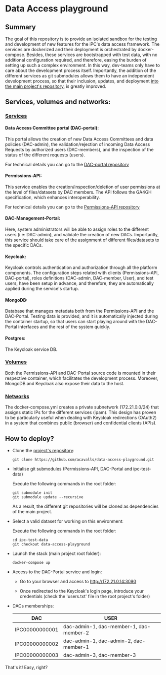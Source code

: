 # Data Access playground

## Summary

The goal of this repository is to provide an isolated sandbox for the testing and development of new features for the iPC's data access framework. The services are dockerized and their deployment is orchestrated by docker-compose. Besides, these services are bootstrapped with test data, with no additional configuration required, and therefore, easing the burden of setting up such a complex environment. In this way, dev-teams only have to care about the development process itself. Importantly, the addition of the different services as git submodules allows them to have an independent development process, so that their inclusion, updates, and deployment [into the main project's repository](https://github.com/inab/iPC-Platform-Deployment.git), is greatly improved.

## Services, volumes and networks:

### <ins>Services</ins>

#### Data Access Committee portal (DAC-portal):

This portal allows the creation of new Data Access Committees and data policies (DAC-admin), the validation/rejection of incoming Data Access Requests by authorized users (DAC-members), and the inspection of the status of the different requests (users).

For technical details you can go to the [DAC-portal repository](https://github.com/acavalls/DAC-Portal.git)

#### Permissions-API:

This service enables the creation/inspection/deletion of user permissions at the level of files/datasets by DAC members. The API follows the GA4GH specification, which enhances interoperability.

For technical details you can go to the [Permissions-API repository](https://github.com/inab/Permissions-API)

#### DAC-Management-Portal:

Here, system administrators will be able to assign roles to the different users (i.e: DAC-admin), and validate the creation of new DACs. Importantly, this service should take care of the assignment of different files/datasets to the specific DACs.

#### Keycloak:

Keycloak controls authentication and authorization through all the platform components. The configuration steps related with clients (Permissions-API, DAC-portal), roles definitions (DAC-admin, DAC-member, User), and test users, have been setup in advance, and therefore, they are automatically applied during the service's startup. 

#### MongoDB:

Database that manages metadata both from the Permissions-API and the DAC-Portal. Testing data is provided, and it is automatically injected during the container startup, so that users can start playing around with the DAC-Portal interfaces and the rest of the system quickly.

#### Postgres:

The Keycloak service DB.

### <ins>Volumes</ins>

Both the Permissions-API and DAC-Portal source code is mounted in their respective container, which facilitates the development process. Moreover, MongoDB and Keycloak also expose their data to the host.

### <ins>Networks</ins>

The docker-compose.yml creates a private subnetwork (172.21.0.0/24) that assigns static IPs for the different services (ipam). This design has proven to be particularly useful when dealing with Keycloak redirections (OAuth2) in a system that combines public (browser) and confidential clients (APIs).


## How to deploy?

- Clone the [project's repository](https://github.com/acavalls/data-access-playground.git):

    ```
    git clone https://github.com/acavalls/data-access-playground.git
    ```

- Initialise git submodules (Permissions-API, DAC-Portal and ipc-test-data) 

    Execute the following commands in the root folder:

    ```
    git submodule init
    git submodule update --recursive
    ```

    As a result, the different git repositories will be cloned as dependencies of the main project.

- Select a valid dataset for working on this environment:

    Execute the following commands in the root folder:

    ```
    cd ipc-test-data
    git checkout data-access-playground
    ```

- Launch the stack (main project root folder):

    ```
    docker-compose up
    ```

- Access to the DAC-Portal service and login:

    - Go to your browser and access to http://172.21.0.14:3080

    - Once redirected to the Keycloak's login page, introduce your credentials (check the 'users.txt' file in the root project's folder)

- DACs memberships: 

    |       DAC      |                 USER                    |
    | -------------- | --------------------------------------- |
    | IPC00000000001 | dac-admin-1, dac-member-1, dac-member-2 |
    | IPC00000000002 | dac-admin-1, dac-admin-2, dac-member-1  |
    | IPC00000000003 | dac-admin-3, dac-member-3               |

That's it! Easy, right?


 


